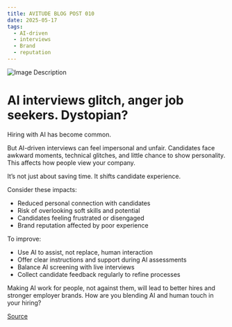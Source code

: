 ```yaml
---
title: AVITUDE BLOG POST 010
date: 2025-05-17
tags:
  - AI-driven
  - interviews
  - Brand
  - reputation
---
```

![Image Description](/images/0010.jpg)

# AI interviews glitch, anger job seekers. Dystopian?

Hiring with AI has become common. 

But AI-driven interviews can feel impersonal and unfair. Candidates face awkward moments, technical glitches, and little chance to show personality. This affects how people view your company.
  
It’s not just about saving time. It shifts candidate experience. 
  
Consider these impacts:
- Reduced personal connection with candidates
- Risk of overlooking soft skills and potential
- Candidates feeling frustrated or disengaged
- Brand reputation affected by poor experience

To improve:
- Use AI to assist, not replace, human interaction
- Offer clear instructions and support during AI assessments
- Balance AI screening with live interviews
- Collect candidate feedback regularly to refine processes


Making AI work for people, not against them, will lead to better hires and stronger employer brands. How are you blending AI and human touch in your hiring?

[Source](https://www.yahoo.com/news/aggravating-barrier-making-harder-ever-150000353.htm)